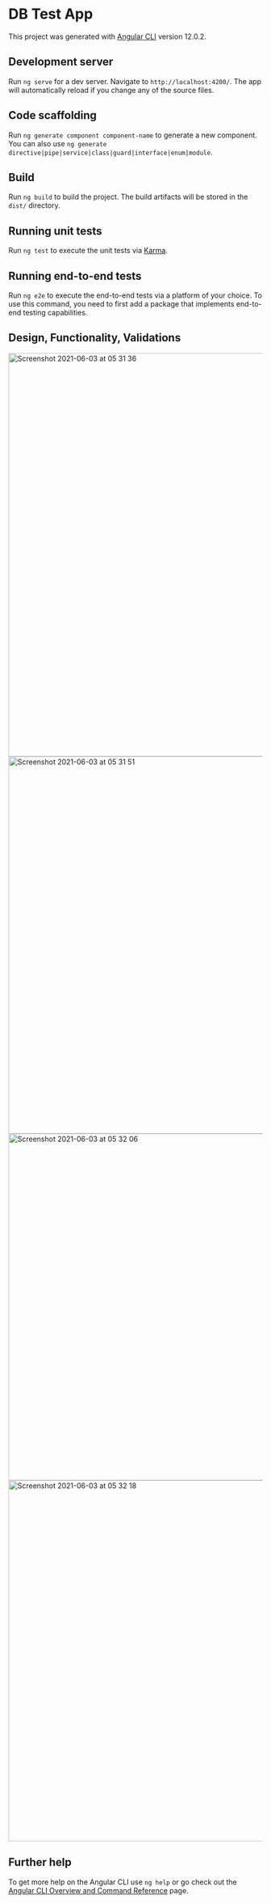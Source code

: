 # DB Test App

This project was generated with [Angular CLI](https://github.com/angular/angular-cli) version 12.0.2.

## Development server

Run `ng serve` for a dev server. Navigate to `http://localhost:4200/`. The app will automatically reload if you change any of the source files.

## Code scaffolding

Run `ng generate component component-name` to generate a new component. You can also use `ng generate directive|pipe|service|class|guard|interface|enum|module`.

## Build

Run `ng build` to build the project. The build artifacts will be stored in the `dist/` directory.

## Running unit tests

Run `ng test` to execute the unit tests via [Karma](https://karma-runner.github.io).

## Running end-to-end tests

Run `ng e2e` to execute the end-to-end tests via a platform of your choice. To use this command, you need to first add a package that implements end-to-end testing capabilities.

## Design, Functionality, Validations

<img width="798" alt="Screenshot 2021-06-03 at 05 31 36" src="https://user-images.githubusercontent.com/33708101/120566470-ed134400-c42c-11eb-9bda-ec48800a0187.png">

<img width="746" alt="Screenshot 2021-06-03 at 05 31 51" src="https://user-images.githubusercontent.com/33708101/120566476-f1d7f800-c42c-11eb-9fb6-7cf98a443858.png">

<img width="686" alt="Screenshot 2021-06-03 at 05 32 06" src="https://user-images.githubusercontent.com/33708101/120566490-f8ff0600-c42c-11eb-861c-3942f90ba151.png">

<img width="714" alt="Screenshot 2021-06-03 at 05 32 18" src="https://user-images.githubusercontent.com/33708101/120566448-de2c9180-c42c-11eb-89dd-8534dc5effe6.png">




## Further help

To get more help on the Angular CLI use `ng help` or go check out the [Angular CLI Overview and Command Reference](https://angular.io/cli) page.
